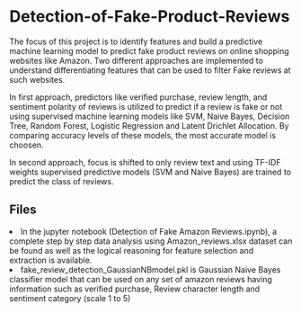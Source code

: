 # Detection-of-Fake-Product-Reviews

The focus of this project is to identify features and build a predictive machine learning model to predict fake product reviews on online shopping websites like Amazon. 
Two different approaches are implemented to understand differentiating features that can be used to filter Fake reviews at such websites.

In first approach, predictors like verified purchase, review length, and sentiment polarity of reviews is utilized to predict if a review is fake or not using supervised machine learning models like SVM, Naive Bayes, Decision Tree, Random Forest, Logistic Regression and Latent Drichlet Allocation. By comparing accuracy levels of these models, the most accurate model is choosen.

In second approach, focus is shifted to only review text and using TF-IDF weights supervised predictive models (SVM and Naive Bayes) are trained to predict the class of reviews.


## Files

<li>
In the jupyter notebook (Detection of Fake Amazon Reviews.ipynb), a complete step by step data analysis using Amazon_reviews.xlsx dataset can be found as well as the logical reasoning for feature selection and extraction is available.
</li>

<li>
fake_review_detection_GaussianNBmodel.pkl is Gaussian Naive Bayes classifier model that can be used on any set of amazon reviews having information such as verified purchase, Review character length and sentiment category (scale 1 to 5)
</li>




